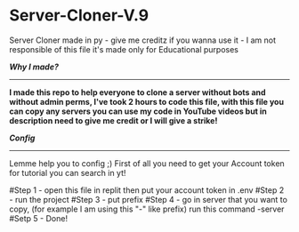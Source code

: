 # Server-Cloner-V.9
Server Cloner made in py - give me creditz if you wanna use it - I am not responsible of this file it's made only for Educational purposes 

***Why I made?***
___
**I made this repo to help everyone to clone a server without bots and without admin perms, I've took 2 hours to code this file, with this file you can copy any servers you can use my code in YouTube videos but in description need to give me credit or I will give a strike!**

***Config***
___ 

Lemme help you to config ;) 
First of all you need to get your Account token for tutorial you can search in yt!

#Step 1 - open this file in replit then put your account token in .env
#Step 2 - run the project
#Step 3 - put prefix
#Step 4 - go in server that you want to copy, (for example I am using this "-" like prefix) run this command -server
#Setp 5 - Done!
